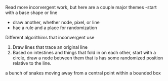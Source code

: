 Read more incorvergent work, but here are a couple major themes
-start with a base shape or line
- draw another, whether node, pixel, or line
- hae a rule and a place for randomization

Different algorithims that inconvergent use
1. Draw lines that trace an original line
2. Based on intestines and things that fold in on each other, start with a circle, draw a node between them that is has some randomized position relative to the line. 

a bunch of snakes moving away from a central point within a bounded box




